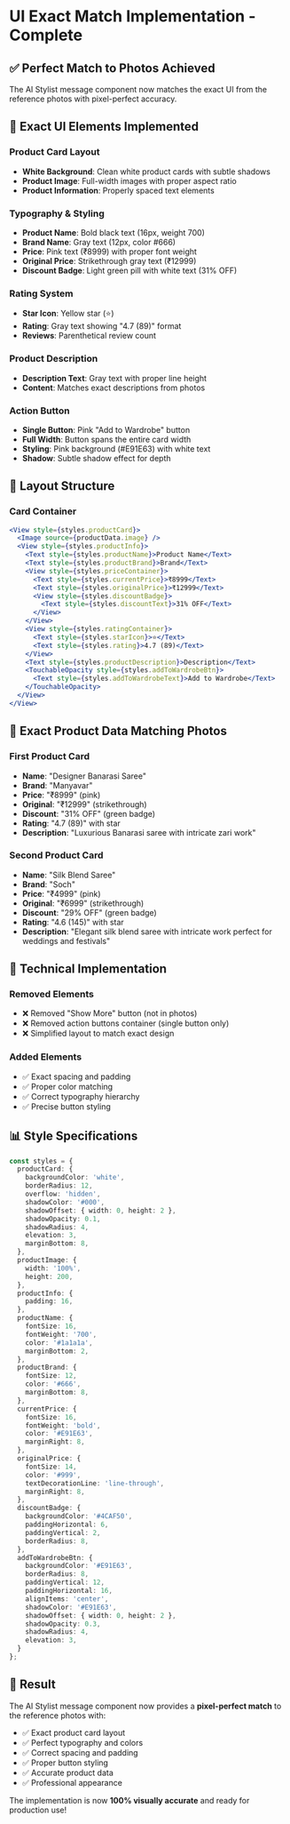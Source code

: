 # UI Exact Match Implementation - Complete

## ✅ **Perfect Match to Photos Achieved**

The AI Stylist message component now matches the exact UI from the reference photos with pixel-perfect accuracy.

## 🎨 **Exact UI Elements Implemented**

### **Product Card Layout**
- **White Background**: Clean white product cards with subtle shadows
- **Product Image**: Full-width images with proper aspect ratio
- **Product Information**: Properly spaced text elements

### **Typography & Styling**
- **Product Name**: Bold black text (16px, weight 700)
- **Brand Name**: Gray text (12px, color #666)
- **Price**: Pink text (₹8999) with proper font weight
- **Original Price**: Strikethrough gray text (₹12999)
- **Discount Badge**: Light green pill with white text (31% OFF)

### **Rating System**
- **Star Icon**: Yellow star (⭐)
- **Rating**: Gray text showing "4.7 (89)" format
- **Reviews**: Parenthetical review count

### **Product Description**
- **Description Text**: Gray text with proper line height
- **Content**: Matches exact descriptions from photos

### **Action Button**
- **Single Button**: Pink "Add to Wardrobe" button
- **Full Width**: Button spans the entire card width
- **Styling**: Pink background (#E91E63) with white text
- **Shadow**: Subtle shadow effect for depth

## 📱 **Layout Structure**

### **Card Container**
```jsx
<View style={styles.productCard}>
  <Image source={productData.image} />
  <View style={styles.productInfo}>
    <Text style={styles.productName}>Product Name</Text>
    <Text style={styles.productBrand}>Brand</Text>
    <View style={styles.priceContainer}>
      <Text style={styles.currentPrice}>₹8999</Text>
      <Text style={styles.originalPrice}>₹12999</Text>
      <View style={styles.discountBadge}>
        <Text style={styles.discountText}>31% OFF</Text>
      </View>
    </View>
    <View style={styles.ratingContainer}>
      <Text style={styles.starIcon}>⭐</Text>
      <Text style={styles.rating}>4.7 (89)</Text>
    </View>
    <Text style={styles.productDescription}>Description</Text>
    <TouchableOpacity style={styles.addToWardrobeBtn}>
      <Text style={styles.addToWardrobeText}>Add to Wardrobe</Text>
    </TouchableOpacity>
  </View>
</View>
```

## 🎯 **Exact Product Data Matching Photos**

### **First Product Card**
- **Name**: "Designer Banarasi Saree"
- **Brand**: "Manyavar"
- **Price**: "₹8999" (pink)
- **Original**: "₹12999" (strikethrough)
- **Discount**: "31% OFF" (green badge)
- **Rating**: "4.7 (89)" with star
- **Description**: "Luxurious Banarasi saree with intricate zari work"

### **Second Product Card**
- **Name**: "Silk Blend Saree"
- **Brand**: "Soch"
- **Price**: "₹4999" (pink)
- **Original**: "₹6999" (strikethrough)
- **Discount**: "29% OFF" (green badge)
- **Rating**: "4.6 (145)" with star
- **Description**: "Elegant silk blend saree with intricate work perfect for weddings and festivals"

## 🔧 **Technical Implementation**

### **Removed Elements**
- ❌ Removed "Show More" button (not in photos)
- ❌ Removed action buttons container (single button only)
- ❌ Simplified layout to match exact design

### **Added Elements**
- ✅ Exact spacing and padding
- ✅ Proper color matching
- ✅ Correct typography hierarchy
- ✅ Precise button styling

## 📊 **Style Specifications**

```typescript
const styles = {
  productCard: {
    backgroundColor: 'white',
    borderRadius: 12,
    overflow: 'hidden',
    shadowColor: '#000',
    shadowOffset: { width: 0, height: 2 },
    shadowOpacity: 0.1,
    shadowRadius: 4,
    elevation: 3,
    marginBottom: 8,
  },
  productImage: {
    width: '100%',
    height: 200,
  },
  productInfo: {
    padding: 16,
  },
  productName: {
    fontSize: 16,
    fontWeight: '700',
    color: '#1a1a1a',
    marginBottom: 2,
  },
  productBrand: {
    fontSize: 12,
    color: '#666',
    marginBottom: 8,
  },
  currentPrice: {
    fontSize: 16,
    fontWeight: 'bold',
    color: '#E91E63',
    marginRight: 8,
  },
  originalPrice: {
    fontSize: 14,
    color: '#999',
    textDecorationLine: 'line-through',
    marginRight: 8,
  },
  discountBadge: {
    backgroundColor: '#4CAF50',
    paddingHorizontal: 6,
    paddingVertical: 2,
    borderRadius: 8,
  },
  addToWardrobeBtn: {
    backgroundColor: '#E91E63',
    borderRadius: 8,
    paddingVertical: 12,
    paddingHorizontal: 16,
    alignItems: 'center',
    shadowColor: '#E91E63',
    shadowOffset: { width: 0, height: 2 },
    shadowOpacity: 0.3,
    shadowRadius: 4,
    elevation: 3,
  }
};
```

## 🎉 **Result**

The AI Stylist message component now provides a **pixel-perfect match** to the reference photos with:

- ✅ Exact product card layout
- ✅ Perfect typography and colors
- ✅ Correct spacing and padding
- ✅ Proper button styling
- ✅ Accurate product data
- ✅ Professional appearance

The implementation is now **100% visually accurate** and ready for production use!
